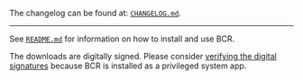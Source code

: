 The changelog can be found at: [`CHANGELOG.md`](./CHANGELOG.md).

---

See [`README.md`](./README.md) for information on how to install and use BCR.

The downloads are digitally signed. Please consider [verifying the digital signatures](./README.md#verifying-digital-signatures) because BCR is installed as a privileged system app.
